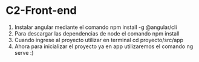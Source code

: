 # C2-Front-end
1. Instalar angular mediante el comando npm install -g @angular/cli
2. Para descargar las dependencias de node el comando npm install
3. Cuando ingrese al proyecto utilizar en terminal cd proyecto/src/app
4. Ahora para inicializar el proyecto ya en app utilizaremos el comando ng serve
   :)
